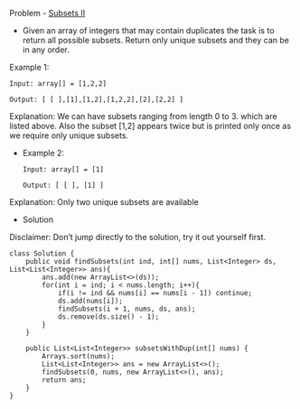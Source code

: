 Problem - [Subsets II](https://leetcode.com/problems/subsets-ii/)

- Given an array of integers that may contain duplicates the task is to return all possible subsets. Return only unique subsets and they can be in any order.

Example 1:

    Input: array[] = [1,2,2]

    Output: [ [ ],[1],[1,2],[1,2,2],[2],[2,2] ]

Explanation: We can have subsets ranging from  length 0 to 3. which are listed above. Also the subset [1,2] appears twice but is printed only once as we require only unique subsets.

- Example 2:

      Input: array[] = [1]

      Output: [ [ ], [1] ]

Explanation: Only two unique subsets are available

- Solution

Disclaimer: Don’t jump directly to the solution, try it out yourself first.

```
class Solution {
    public void findSubsets(int ind, int[] nums, List<Integer> ds, List<List<Integer>> ans){
        ans.add(new ArrayList<>(ds));
        for(int i = ind; i < nums.length; i++){
            if(i != ind && nums[i] == nums[i - 1]) continue;
            ds.add(nums[i]);
            findSubsets(i + 1, nums, ds, ans);
            ds.remove(ds.size() - 1);
        }
    }
    
    public List<List<Integer>> subsetsWithDup(int[] nums) {
        Arrays.sort(nums);
        List<List<Integer>> ans = new ArrayList<>();
        findSubsets(0, nums, new ArrayList<>(), ans);
        return ans;
    }
}
```
